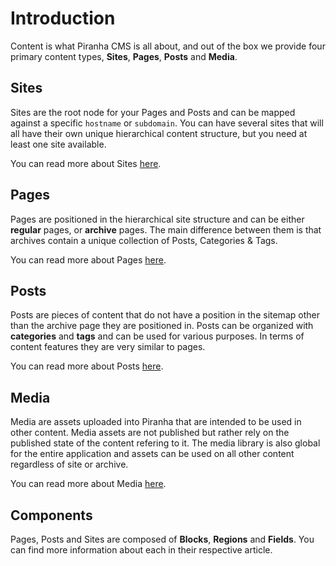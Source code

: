 # Introduction

Content is what Piranha CMS is all about, and out of the box we provide four primary content types, **Sites**, **Pages**, **Posts** and **Media**.

## Sites

Sites are the root node for your Pages and Posts and can be mapped against a specific `hostname` or `subdomain`. You can have several sites that will all have their own unique hierarchical content structure, but you need at least one site available.

You can read more about Sites [here](sites).

## Pages

Pages are positioned in the hierarchical site structure and can be either **regular** pages, or **archive** pages. The main difference between them is that archives contain a unique collection of Posts, Categories & Tags.

You can read more about Pages [here](pages).

## Posts

Posts are pieces of content that do not have a position in the sitemap other than the archive page they are positioned in. Posts can be organized with **categories** and **tags** and can be used for various purposes. In terms of content features they are very similar to pages.

You can read more about Posts [here](posts).

## Media

Media are assets uploaded into Piranha that are intended to be used in other content. Media assets are not published but rather rely on the published state of the content refering to it. The media library is also global for the entire application and assets can be used on all other content regardless of site or archive.

You can read more about Media [here](media).

## Components

Pages, Posts and Sites are composed of **Blocks**, **Regions** and **Fields**. You can find more information about each in their respective article.
